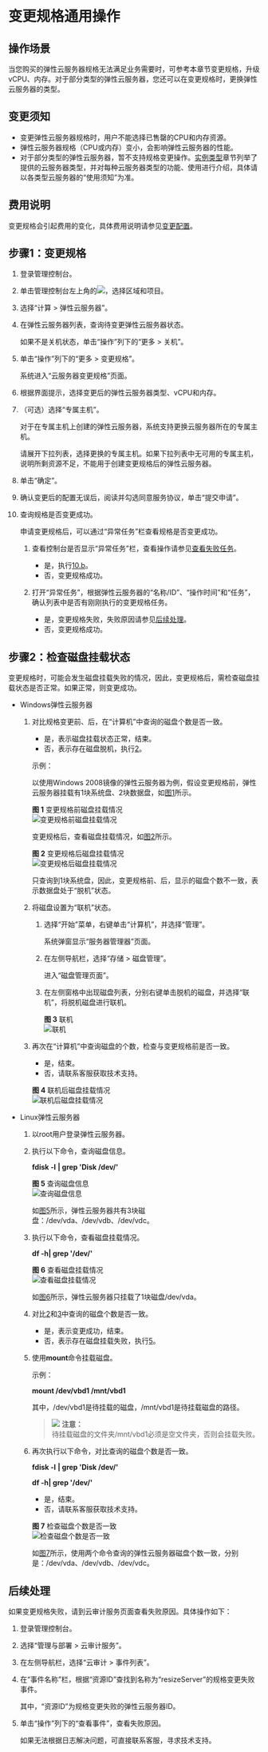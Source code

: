 # 变更规格通用操作<a name="ZH-CN_TOPIC_0013771092"></a>

## 操作场景<a name="zh-cn_topic_0013859511_section14602858172718"></a>

当您购买的弹性云服务器规格无法满足业务需要时，可参考本章节变更规格，升级vCPU、内存。对于部分类型的弹性云服务器，您还可以在变更规格时，更换弹性云服务器的类型。


## 变更须知<a name="zh-cn_topic_0013859511_section57753505172833"></a>

-   变更弹性云服务器规格时，用户不能选择已售罄的CPU和内存资源。
-   弹性云服务器规格（CPU或内存）变小，会影响弹性云服务器的性能。
-   对于部分类型的弹性云服务器，暂不支持规格变更操作。[实例类型](http://support.huaweicloud.com/productdesc-ecs/zh-cn_topic_0035470096.html)章节列举了提供的云服务器类型，并对每种云服务器类型的功能、使用进行介绍，具体请以各类型云服务器的“使用须知”为准。

## 费用说明<a name="section33114418403"></a>

变更规格会引起费用的变化，具体费用说明请参见[变更配置](https://support.huaweicloud.com/price-ecs/zh-cn_topic_0089557486.html)。

## 步骤1：变更规格<a name="section997143905215"></a>

1.  登录管理控制台。
2.  单击管理控制台左上角的![](figures/icon-region.png)，选择区域和项目。
3.  选择“计算 \> 弹性云服务器”。
4.  在弹性云服务器列表，查询待变更弹性云服务器状态。

    如果不是关机状态，单击“操作”列下的“更多 \> 关机”。

5.  单击“操作”列下的“更多 \> 变更规格”。

    系统进入“云服务器变更规格”页面。

6.  根据界面提示，选择变更后的弹性云服务器类型、vCPU和内存。
7.  （可选）选择“专属主机”。

    对于在专属主机上创建的弹性云服务器，系统支持更换云服务器所在的专属主机。

    请展开下拉列表，选择更换的专属主机。如果下拉列表中无可用的专属主机，说明所剩资源不足，不能用于创建变更规格后的弹性云服务器。

8.  单击“确定”。
9.  确认变更后的配置无误后，阅读并勾选同意服务协议，单击“提交申请”。
10. 查询规格是否变更成功。

    申请变更规格后，可以通过“异常任务”栏查看规格是否变更成功。

    1.  查看控制台是否显示“异常任务”栏，查看操作请参见[查看失败任务](查看失败任务.md)。
        -   是，执行[10.b](#li6253192246)。
        -   否，变更规格成功。

    2.  <a name="li6253192246"></a>打开“异常任务”，根据弹性云服务器的“名称/ID”、“操作时间”和“任务”，确认列表中是否有刚刚执行的变更规格任务。
        -   是，变更规格失败，失败原因请参见[后续处理](#section9461027528)。
        -   否，变更规格成功。



## 步骤2：检查磁盘挂载状态<a name="section88041642132813"></a>

变更规格时，可能会发生磁盘挂载失败的情况，因此，变更规格后，需检查磁盘挂载状态是否正常。如果正常，则变更成功。

-   Windows弹性云服务器
    1.  对比规格变更前、后，在“计算机”中查询的磁盘个数是否一致。

        -   是，表示磁盘挂载状态正常，结束。
        -   否，表示存在磁盘脱机，执行[2](#zh-cn_topic_0100593628_li1476865113179)。

        示例：

        以使用Windows 2008镜像的弹性云服务器为例，假设变更规格前，弹性云服务器挂载有1块系统盘、2块数据盘，如[图1](#zh-cn_topic_0100593628_fig21898319615)所示。

        **图 1**  变更规格前磁盘挂载情况<a name="zh-cn_topic_0100593628_fig21898319615"></a>  
        ![](figures/变更规格前磁盘挂载情况.png "变更规格前磁盘挂载情况")

        变更规格后，查看磁盘挂载情况，如[图2](#zh-cn_topic_0100593628_fig577522321219)所示。

        **图 2**  变更规格后磁盘挂载情况<a name="zh-cn_topic_0100593628_fig577522321219"></a>  
        ![](figures/变更规格后磁盘挂载情况.png "变更规格后磁盘挂载情况")

        只查询到1块系统盘，因此，变更规格前、后，显示的磁盘个数不一致，表示数据盘处于“脱机”状态。

    2.  <a name="zh-cn_topic_0100593628_li1476865113179"></a>将磁盘设置为“联机”状态。
        1.  选择“开始”菜单，右键单击“计算机”，并选择“管理”。

            系统弹窗显示“服务器管理器”页面。

        2.  在左侧导航栏，选择“存储 \> 磁盘管理”。

            进入“磁盘管理页面”。

        3.  在左侧窗格中出现磁盘列表，分别右键单击脱机的磁盘，并选择“联机”，将脱机磁盘进行联机。

            **图 3**  联机<a name="zh-cn_topic_0100593628_fig2680331163510"></a>  
            ![](figures/联机.png "联机")


    3.  再次在“计算机”中查询磁盘的个数，检查与变更规格前是否一致。

        -   是，结束。
        -   否，请联系客服获取技术支持。

        **图 4**  联机后磁盘挂载情况<a name="zh-cn_topic_0100593628_fig746964620392"></a>  
        ![](figures/联机后磁盘挂载情况.png "联机后磁盘挂载情况")


-   Linux弹性云服务器
    1.  以root用户登录弹性云服务器。
    2.  <a name="zh-cn_topic_0120890833_li218141135312"></a>执行以下命令，查询磁盘信息。

        **fdisk -l** **| grep 'Disk /dev/'**

        **图 5**  查询磁盘信息<a name="zh-cn_topic_0120890833_fig10595124010458"></a>  
        ![](figures/查询磁盘信息.png "查询磁盘信息")

        如[图5](#zh-cn_topic_0120890833_fig10595124010458)所示，弹性云服务器共有3块磁盘：/dev/vda、/dev/vdb、/dev/vdc。

    3.  <a name="zh-cn_topic_0120890833_li161843557534"></a>执行以下命令，查看磁盘挂载情况。

        **df -h| grep '/dev/'**

        **图 6**  查看磁盘挂载情况<a name="zh-cn_topic_0120890833_fig692535712437"></a>  
        ![](figures/查看磁盘挂载情况.png "查看磁盘挂载情况")

        如[图6](#zh-cn_topic_0120890833_fig692535712437)所示，弹性云服务器只挂载了1块磁盘/dev/vda。

    4.  对比[2](#zh-cn_topic_0120890833_li218141135312)和[3](#zh-cn_topic_0120890833_li161843557534)中查询的磁盘个数是否一致。
        -   是，表示变更成功，结束。
        -   否，表示存在磁盘挂载失败，执行[5](#zh-cn_topic_0120890833_li1478325211557)。

    5.  <a name="zh-cn_topic_0120890833_li1478325211557"></a>使用**mount**命令挂载磁盘。

        示例：

        **mount /dev/vbd1 /mnt/vbd1**

        其中，/dev/vbd1是待挂载的磁盘，/mnt/vbd1是待挂载磁盘的路径。

        >![](public_sys-resources/icon-notice.gif) **注意：**   
        >待挂载磁盘的文件夹/mnt/vbd1必须是空文件夹，否则会挂载失败。  

    6.  再次执行以下命令，对比查询的磁盘个数是否一致。

        **fdisk -l** **| grep 'Disk /dev/'**

        **df -h| grep '/dev/'**

        -   是，结束。
        -   否，请联系客服获取技术支持。

        **图 7**  检查磁盘个数是否一致<a name="zh-cn_topic_0120890833_fig722411124917"></a>  
        ![](figures/检查磁盘个数是否一致.png "检查磁盘个数是否一致")

        如[图7](#zh-cn_topic_0120890833_fig722411124917)所示，使用两个命令查询的弹性云服务器磁盘个数一致，分别是：/dev/vda、/dev/vdb、/dev/vdc。



## 后续处理<a name="section9461027528"></a>

如果变更规格失败，请到云审计服务页面查看失败原因。具体操作如下：

1.  登录管理控制台。
2.  选择“管理与部署 \> 云审计服务”。
3.  在左侧导航栏，选择“云审计 \> 事件列表”。
4.  在“事件名称”栏，根据“资源ID”查找到名称为“resizeServer”的规格变更失败事件。

    其中，“资源ID”为规格变更失败的弹性云服务器ID。

5.  单击“操作”列下的“查看事件”，查看失败原因。

    如果无法根据日志解决问题，可直接联系客服，寻求技术支持。


